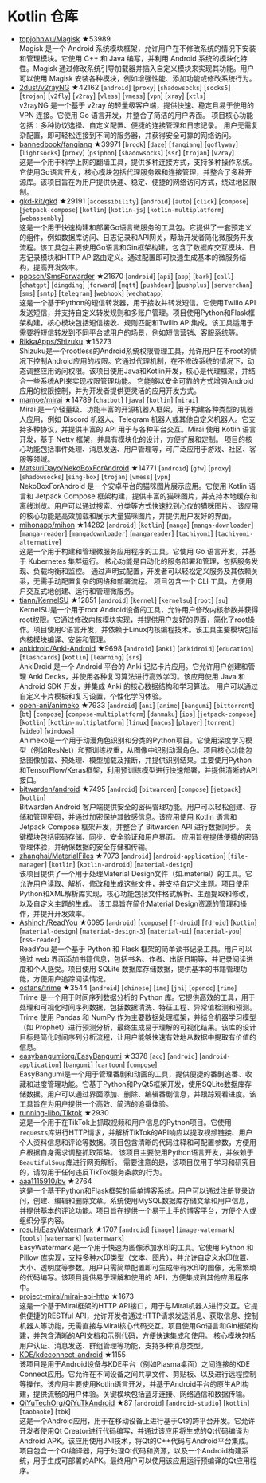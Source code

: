 # Kotlin 仓库

- [topjohnwu/Magisk](https://github.com/topjohnwu/Magisk) ★53989  
  Magisk 是一个 Android 系统模块框架，允许用户在不修改系统的情况下安装和管理模块。它使用 C++ 和 Java 编写，并利用 Android 系统的模块化特性。Magisk 通过修改系统引导加载器并插入自定义模块来实现其功能。用户可以使用 Magisk 安装各种模块，例如增强性能、添加功能或修改系统行为。
- [2dust/v2rayNG](https://github.com/2dust/v2rayNG) ★42162 [`android`] [`proxy`] [`shadowsocks`] [`socks5`] [`trojan`] [`v2fly`] [`v2ray`] [`vless`] [`vmess`] [`vpn`] [`xray`] [`xtls`]  
  v2rayNG 是一个基于 v2ray 的轻量级客户端，提供快速、稳定且易于使用的 VPN 连接。它使用 Go 语言开发，并整合了简洁的用户界面。  项目核心功能包括：多种协议选择、自定义配置、便捷的连接管理和日志记录。  用户无需复杂配置，即可轻松连接到不同的服务器，并获得安全可靠的网络访问。
- [bannedbook/fanqiang](https://github.com/bannedbook/fanqiang) ★39971 [`brook`] [`daze`] [`fanqiang`] [`goflyway`] [`lightsocks`] [`proxy`] [`psiphon`] [`shadowsocks`] [`ssr`] [`trojan`] [`v2ray`]  
  这是一个用于科学上网的翻墙工具，提供多种连接方式，支持多种操作系统。它使用Go语言开发，核心模块包括代理服务器和连接管理，并整合了多种开源库。该项目旨在为用户提供快速、稳定、便捷的网络访问方式，绕过地区限制。
- [gkd-kit/gkd](https://github.com/gkd-kit/gkd) ★29191 [`accessibility`] [`android`] [`auto`] [`click`] [`compose`] [`jetpack-compose`] [`kotlin`] [`kotlin-js`] [`kotlin-multiplatform`] [`webassembly`]  
  这是一个用于快速构建和部署Go语言微服务的工具包。它提供了一套预定义的组件，例如数据库访问、日志记录和API网关，帮助开发者简化微服务开发流程。该工具包主要使用Go语言和Gin框架构建，包含了数据库交互模块、日志记录模块和HTTP API路由定义。通过配置即可快速生成基本的微服务结构，提高开发效率。
- [pppscn/SmsForwarder](https://github.com/pppscn/SmsForwarder) ★21670 [`android`] [`api`] [`app`] [`bark`] [`call`] [`chatgpt`] [`dingding`] [`forward`] [`mqtt`] [`pushdear`] [`pushplus`] [`serverchan`] [`sms`] [`smtp`] [`telegram`] [`webhook`] [`wechatapp`]  
  这是一个基于Python的短信转发器，用于接收并转发短信。它使用Twilio API发送短信，并支持自定义转发规则和多账户管理。项目使用Python和Flask框架构建，核心模块包括短信接收、规则匹配和Twilio API集成。该工具适用于需要将短信转发到不同平台或用户的场景，例如短信营销、客服系统等。
- [RikkaApps/Shizuku](https://github.com/RikkaApps/Shizuku) ★15273  
  Shizuku是一个rootless的Android系统权限管理工具，允许用户在不root的情况下控制Android应用的权限。它通过代理机制，在不修改系统的情况下，动态调整应用访问权限。该项目使用Java和Kotlin开发，核心是代理框架，并结合一些系统API来实现权限管理功能。  它能够以安全可靠的方式增强Android应用的权限控制，并为开发者提供更灵活的应用开发方式。
- [mamoe/mirai](https://github.com/mamoe/mirai) ★14789 [`chatbot`] [`java`] [`kotlin`] [`mirai`]  
  Mirai 是一个轻量级、功能丰富的开源机器人框架，用于构建各种类型的机器人应用，例如 Discord 机器人、Telegram 机器人或其他自定义机器人。它支持多种协议，并提供丰富的 API 用于与各种平台交互。Mirai 使用 Kotlin 语言开发，基于 Netty 框架，并具有模块化的设计，方便扩展和定制。 项目的核心功能包括事件处理、消息发送、用户管理等，可广泛应用于游戏、社区、客服等领域。
- [MatsuriDayo/NekoBoxForAndroid](https://github.com/MatsuriDayo/NekoBoxForAndroid) ★14771 [`android`] [`gfw`] [`proxy`] [`shadowsocks`] [`sing-box`] [`trojan`] [`vmess`] [`vpn`]  
  NekoBoxForAndroid 是一个安卓平台的猫咪图片展示应用。它使用 Kotlin 语言和 Jetpack Compose 框架构建，提供丰富的猫咪图片，并支持本地缓存和离线浏览。用户可以通过搜索、分类等方式快速找到心仪的猫咪图片。  该应用的核心功能是高效加载和展示大量猫咪图片，并提供用户友好的界面。
- [mihonapp/mihon](https://github.com/mihonapp/mihon) ★14282 [`android`] [`kotlin`] [`manga`] [`manga-downloader`] [`manga-reader`] [`mangadownloader`] [`mangareader`] [`tachiyomi`] [`tachiyomi-alternative`]  
  这是一个用于构建和管理微服务应用程序的工具。它使用 Go 语言开发，并基于 Kubernetes 集群运行。  核心功能是自动化的服务部署和管理，包括服务发现、负载均衡和监控。 通过声明式配置，开发者可以轻松定义服务及其依赖关系，无需手动配置复杂的网络和部署流程。  项目包含一个 CLI 工具，方便用户交互式地创建、运行和管理微服务。
- [tiann/KernelSU](https://github.com/tiann/KernelSU) ★12851 [`android`] [`kernel`] [`kernelsu`] [`root`] [`su`]  
  KernelSU是一个用于root Android设备的工具，允许用户修改内核参数并获得root权限。它通过修改内核模块实现，并提供用户友好的界面，简化了root操作。项目使用C语言开发，并依赖于Linux内核编程技术。该工具主要模块包括内核模块编译、安装和管理。
- [ankidroid/Anki-Android](https://github.com/ankidroid/Anki-Android) ★9698 [`android`] [`anki`] [`ankidroid`] [`education`] [`flashcards`] [`kotlin`] [`learning`] [`srs`]  
  AnkiDroid 是一个 Android 平台的 Anki 记忆卡片应用。它允许用户创建和管理 Anki Decks，并使用各种复习算法进行高效学习。该应用使用 Java 和 Android SDK 开发，并集成 Anki 的核心数据结构和学习算法。  用户可以通过自定义卡片模板和复习设置，个性化学习体验。
- [open-ani/animeko](https://github.com/open-ani/animeko) ★7933 [`android`] [`ani`] [`anime`] [`bangumi`] [`bittorrent`] [`bt`] [`compose`] [`compose-multiplatform`] [`danmaku`] [`ios`] [`jetpack-compose`] [`kotlin`] [`kotlin-multiplatform`] [`linux`] [`macos`] [`player`] [`torrent`] [`video`] [`windows`]  
  Animeko是一个用于动漫角色识别和分类的Python项目。它使用深度学习模型（例如ResNet）和预训练权重，从图像中识别动漫角色。项目核心功能包括图像加载、预处理、模型加载及推断，并提供识别结果。主要使用Python和TensorFlow/Keras框架，利用预训练模型进行快速部署，并提供清晰的API接口。
- [bitwarden/android](https://github.com/bitwarden/android) ★7495 [`android`] [`bitwarden`] [`compose`] [`jetpack`] [`kotlin`]  
  Bitwarden Android 客户端提供安全的密码管理功能。用户可以轻松创建、存储和管理密码，并通过加密保护其敏感信息。该应用使用 Kotlin 语言和 Jetpack Compose 框架开发，并整合了 Bitwarden API 进行数据同步。 关键模块包括密码存储、同步、安全验证和用户界面。  应用旨在提供便捷的密码管理体验，并确保数据的安全存储和传输。
- [zhanghai/MaterialFiles](https://github.com/zhanghai/MaterialFiles) ★7073 [`android`] [`android-application`] [`file-manager`] [`kotlin`] [`kotlin-android`] [`material-design`]  
  该项目提供了一个用于处理Material Design文件（如.material）的工具。它允许用户读取、解析、修改和生成这些文件，并支持自定义主题。项目使用Python和XML解析库实现，核心功能包括文件格式解析、主题提取和修改，以及自定义主题的生成。  该工具旨在简化Material Design资源的管理和操作，并提升开发效率。
- [Ashinch/ReadYou](https://github.com/Ashinch/ReadYou) ★6095 [`android`] [`compose`] [`f-droid`] [`fdroid`] [`kotlin`] [`material-design`] [`material-design-3`] [`material-ui`] [`material-you`] [`rss-reader`]  
  ReadYou 是一个基于 Python 和 Flask 框架的简单读书记录工具。用户可以通过 web 界面添加书籍信息，包括书名、作者、出版日期等，并记录阅读进度和个人感受。项目使用 SQLite 数据库存储数据，提供基本的书籍管理功能，方便用户追踪阅读情况。
- [osfans/trime](https://github.com/osfans/trime) ★3544 [`android`] [`chinese`] [`ime`] [`jni`] [`opencc`] [`rime`]  
  Trime 是一个用于时间序列数据分析的 Python 库。它提供高效的工具，用于处理和可视化时间序列数据，包括数据清洗、特征工程、异常值检测和预测。Trime 使用 Pandas 和 NumPy 作为主要数据处理框架，并结合机器学习模型（如 Prophet）进行预测分析，最终生成易于理解的可视化结果。该库的设计目标是简化时间序列分析流程，让用户能够快速有效地从数据中提取有价值的信息。
- [easybangumiorg/EasyBangumi](https://github.com/easybangumiorg/EasyBangumi) ★3378 [`acg`] [`android`] [`android-application`] [`bangumi`] [`cartoon`] [`compose`]  
  EasyBangumi是一个用于管理番剧和动画的工具，提供便捷的番剧追番、收藏和进度管理功能。它基于Python和PyQt5框架开发，使用SQLite数据库存储数据。用户可以通过界面添加、删除、编辑番剧信息，并跟踪观看进度。该工具旨在为用户提供一个高效、简洁的追番体验。
- [running-libo/Tiktok](https://github.com/running-libo/Tiktok) ★2930  
  这是一个用于在TikTok上抓取视频和用户信息的Python项目。它使用`requests`库进行HTTP请求，并解析TikTok的API响应以提取视频链接、用户个人资料信息和评论等数据。项目包含清晰的代码注释和可配置参数，方便用户根据自身需求调整抓取策略。  该项目主要使用Python语言开发，并依赖于`BeautifulSoup`库进行网页解析。  需要注意的是，该项目仅用于学习和研究目的，请勿用于任何违反TikTok服务条款的行为。
- [aaa1115910/bv](https://github.com/aaa1115910/bv) ★2764  
  这是一个基于Python和Flask框架的简单博客系统。用户可以通过注册登录访问，创建、编辑和删除文章。系统使用MySQL数据库存储文章和用户信息，并提供基本的评论功能。项目旨在提供一个易于上手的博客平台，方便个人或组织分享内容。
- [rosuH/EasyWatermark](https://github.com/rosuH/EasyWatermark) ★1707 [`android`] [`image`] [`image-watermark`] [`tools`] [`watermark`] [`watermwark`]  
  EasyWatermark 是一个用于快速为图像添加水印的工具。它使用 Python 和 Pillow 库实现，支持多种水印类型（文本、图片），并允许自定义水印位置、大小、透明度等参数。用户只需简单配置即可生成带有水印的图像，无需繁琐的代码编写。该项目提供易于理解和使用的 API，方便集成到其他应用程序中。
- [project-mirai/mirai-api-http](https://github.com/project-mirai/mirai-api-http) ★1673  
  这是一个基于Mirai框架的HTTP API接口，用于与Mirai机器人进行交互。它提供便捷的RESTful API，允许开发者通过HTTP请求发送消息、获取信息、控制机器人等功能，无需直接与Mirai核心代码交互。项目使用Go语言和Gin框架构建，并包含清晰的API文档和示例代码，方便快速集成和使用。  核心模块包括用户认证、消息发送、群组管理等功能，支持多种消息类型。
- [KDE/kdeconnect-android](https://github.com/KDE/kdeconnect-android) ★1155  
  该项目是用于Android设备与KDE平台（例如Plasma桌面）之间连接的KDE Connect应用。它允许在不同设备之间共享文件、剪贴板、以及进行远程控制等操作。该应用主要使用Kotlin语言开发，并基于Android平台的原生API构建，提供流畅的用户体验。关键模块包括蓝牙连接、网络通信和数据传输。
- [QiYuTechOrg/QiYuTkAndroid](https://github.com/QiYuTechOrg/QiYuTkAndroid) ★87 [`android`] [`android-studio`] [`kotlin`] [`taobaoke`] [`tbk`]  
  这是一个Android应用，用于在移动设备上进行基于Qt的跨平台开发。它允许开发者使用Qt Creator进行代码编写，并通过该应用将生成的Qt代码编译为Android APK。该应用使用JNI技术，将Qt的C++代码与Android平台集成。项目包含一个Qt编译器，用于处理Qt代码和资源，以及一个Android构建系统，用于生成可部署的APK。最终用户可以使用该应用运行预编译的Qt应用程序。
